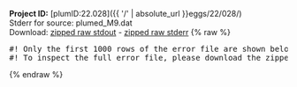 **Project ID:** [plumID:22.028]({{ '/' | absolute_url }}eggs/22/028/)  
Stderr for source:  plumed_M9.dat   
Download: [zipped raw stdout](plumed_M9.dat.plumed.stdout.txt.zip) - [zipped raw stderr](plumed_M9.dat.plumed.stderr.txt.zip) 
{% raw %}
<pre>
#! Only the first 1000 rows of the error file are shown below
#! To inspect the full error file, please download the zipped raw stderr file above
</pre>
{% endraw %}
